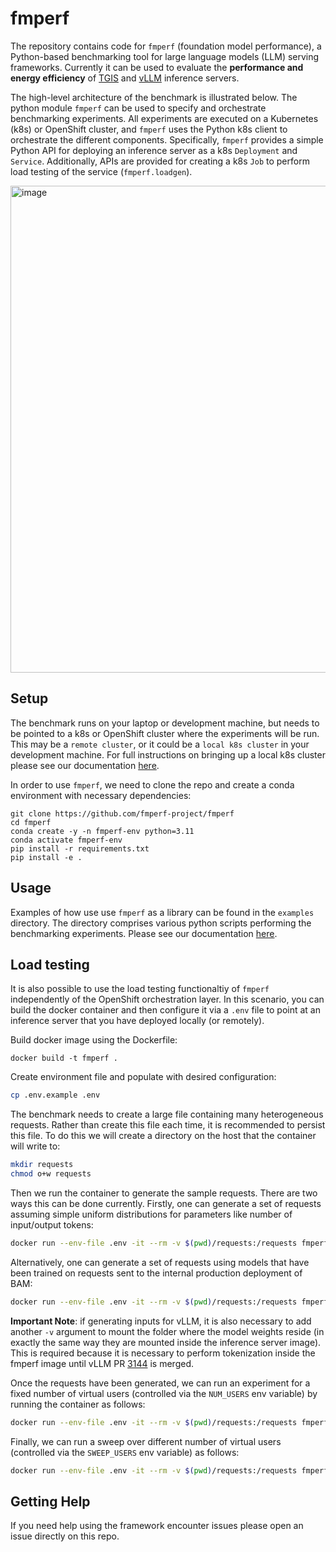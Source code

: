 # fmperf

The repository contains code for `fmperf` (foundation model performance), a Python-based benchmarking tool for large language models (LLM) serving frameworks.
Currently it can be used to evaluate the **performance and energy efficiency** of [TGIS](https://github.com/IBM/text-generation-inference) and [vLLM](https://github.com/vllm-project/vllm) inference servers.

The high-level architecture of the benchmark is illustrated below.
The python module `fmperf` can be used to specify and orchestrate benchmarking experiments.
All experiments are executed on a Kubernetes (k8s) or OpenShift cluster, and `fmperf` uses the Python k8s client to orchestrate the different components.
Specifically, `fmperf` provides a simple Python API for deploying an inference server as a k8s `Deployment` and `Service`.
Additionally, APIs are provided for creating a k8s `Job` to perform load testing of the service (`fmperf.loadgen`).

<img width="779" alt="image" src="https://github.com/fmperf-project/fmperf/assets/7945038/dd68109b-95f3-4d11-b8aa-244d35a8dd7c">

## Setup

The benchmark runs on your laptop or development machine, but needs to be pointed to a k8s or OpenShift cluster where the experiments will be run.
This may be a `remote cluster`, or it could be a `local k8s cluster` in your development machine. For full instructions on bringing up a local k8s cluster please see our documentation [here](docs/SETUP.md).

In order to use `fmperf`, we need to clone the repo and create a conda environment with necessary dependencies:
```shell
git clone https://github.com/fmperf-project/fmperf
cd fmperf
conda create -y -n fmperf-env python=3.11
conda activate fmperf-env
pip install -r requirements.txt
pip install -e .
```

## Usage

Examples of how use use `fmperf` as a library can be found in the `examples` directory. The directory comprises various python scripts performing the benchmarking experiments. Please see our documentation [here](/examples/README.md).

## Load testing

It is also possible to use the load testing functionaltiy of `fmperf` independently of the OpenShift orchestration layer.
In this scenario, you can build the docker container and then configure it via a `.env` file to point at an inference server
that you have deployed locally (or remotely).

Build docker image using the Dockerfile:

```
docker build -t fmperf .
```

Create environment file and populate with desired configuration:
```bash
cp .env.example .env
```

The benchmark needs to create a large file containing many heterogeneous requests.
Rather than create this file each time, it is recommended to persist this file.
To do this we will create a directory on the host that the container will write to:
```bash
mkdir requests
chmod o+w requests
```
Then we run the container to generate the sample requests. There are two ways this can be done currently.
Firstly, one can generate a set of requests assuming simple uniform distributions for parameters like number of input/output tokens:
```bash
docker run --env-file .env -it --rm -v $(pwd)/requests:/requests fmperf python -m fmperf.loadgen.generate-input
```
Alternatively, one can generate a set of requests using models that have been trained on requests sent to the internal production deployment of BAM:
```bash
docker run --env-file .env -it --rm -v $(pwd)/requests:/requests fmperf python -m fmperf.loadgen.generate-input --from-model
```
**Important Note**: if generating inputs for vLLM, it is also necessary to add another `-v` argument to mount the folder where the model weights
reside (in exactly the same way they are mounted inside the inference server image). This is required because it is necessary to perform tokenization
inside the fmperf image until vLLM PR [3144](https://github.com/vllm-project/vllm/pull/3144) is merged.

Once the requests have been generated, we can run an experiment for a fixed number of virtual users (controlled via the `NUM_USERS` env variable) by running the container as follows:
```bash
docker run --env-file .env -it --rm -v $(pwd)/requests:/requests fmperf python -m fmperf.loadgen.run
```
Finally, we can run a sweep over different number of virtual users (controlled via the `SWEEP_USERS` env variable) as follows:
```bash
docker run --env-file .env -it --rm -v $(pwd)/requests:/requests fmperf python -m fmperf.loadgen.sweep
```

## Getting Help

If you need help using the framework encounter issues please open an issue directly on this repo.
